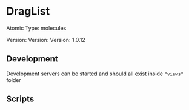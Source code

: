 # DragList

Atomic Type: molecules

Version: Version: Version: 1.0.12




## Development

Development servers can be started and should all exist inside `"views"` folder

## Scripts
